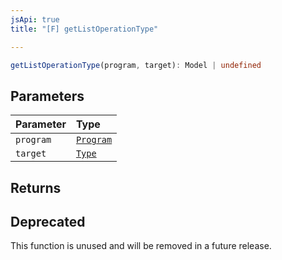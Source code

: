 ```yaml
---
jsApi: true
title: "[F] getListOperationType"

---
```

```ts
getListOperationType(program, target): Model | undefined
```

## Parameters

| Parameter | Type |
| :------ | :------ |
| `program` | [`Program`](../interfaces/Program.md) |
| `target` | [`Type`](../type-aliases/Type.md) |

## Returns

## Deprecated

This function is unused and will be removed in a future release.
